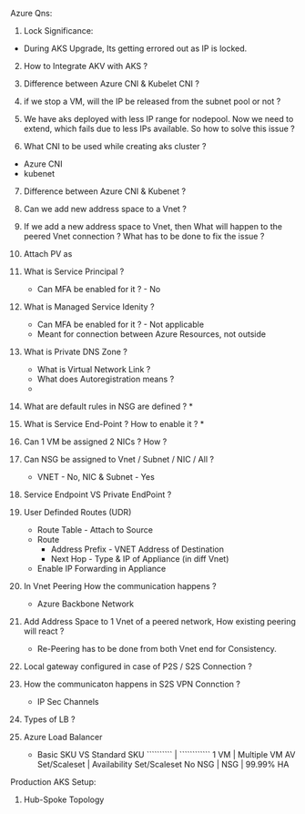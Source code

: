 
Azure Qns:

1. Lock Significance:
* During AKS Upgrade, Its getting errored out as IP is locked.

2. How to Integrate AKV with AKS ?

3. Difference between Azure CNI & Kubelet CNI ?

4. if we stop a VM, will the IP be released from the subnet pool or not ?

5. We have aks deployed with less IP range for nodepool. Now we need to extend, which fails due to less IPs available. 
So how to solve this issue ?

6. What CNI to be used while creating aks cluster ?
* Azure CNI
* kubenet 
7. Difference between Azure CNI & Kubenet ?

8. Can we add new address space to a Vnet ?
9. If we add a new address space to Vnet, then What will happen to the peered Vnet connection ? What has to be done to fix the issue ?
10. Attach PV as 

11. What is Service Principal ?
	* Can MFA be enabled for it ? - No
12. What is Managed Service Idenity ?
	* Can MFA be enabled for it ? - Not applicable
	* Meant for connection between Azure Resources, not outside 

13. What is Private DNS Zone ?
	* What is Virtual Network Link ?
	* What does Autoregistration means ?
	* 

14. What are default rules in NSG are defined ?
	* 

15. What is Service End-Point ? How to enable it ?
	* 
	
16. Can 1 VM be assigned 2 NICs ? How ?

17. Can NSG be assigned to Vnet / Subnet / NIC / All ? 
	* VNET - No, NIC & Subnet - Yes
18. Service Endpoint VS Private EndPoint ?

19. User Definded Routes (UDR) 
	* Route Table - Attach to Source
	* Route 
		* Address Prefix - VNET Address of Destination
		* Next Hop - Type  & IP of Appliance (in diff Vnet)
	* Enable IP Forwarding in Appliance

20. In Vnet Peering How the communication happens ? 
	* Azure Backbone Network 

21. Add Address Space to 1 Vnet of a peered network, How existing peering will react ?
	* Re-Peering has to be done from both Vnet end for Consistency.

22. Local gateway configured in case of P2S / S2S Connection ?
23. How the communicaton happens in S2S VPN Connction ?
	* IP Sec Channels
	
24. Types of LB ? 
25. Azure Load Balancer 
	* Basic SKU 	       VS	Standard SKU
          ``````````		|	````````````
	  1 VM 			|       Multiple VM 
	  AV Set/Scaleset	|	Availability Set/Scaleset
	  No NSG		|	NSG
				|	99.99% HA
							
							

	
Production AKS Setup:
1. Hub-Spoke Topology
	
